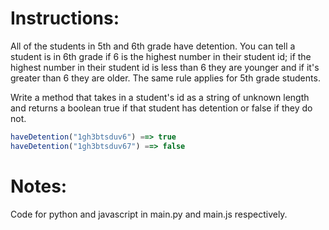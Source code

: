 # Instructions:

All of the students in 5th and 6th grade have detention. You can tell a student is in 6th grade if 6 is the highest number in their student id; if the highest number in their student id is less than 6 they are younger and if it's greater than 6 they are older. The same rule applies for 5th grade students.

Write a method that takes in a student's id as a string of unknown length and returns a boolean true if that student has detention or false if they do not.

```js
haveDetention("1gh3btsduv6") ==> true
haveDetention("1gh3btsduv67") ==> false
```

# Notes:
Code for python and javascript in main.py and main.js respectively.